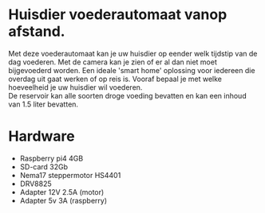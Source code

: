 # Huisdier voederautomaat vanop afstand.

Met deze voederautomaat kan je uw huisdier op eender welk tijdstip van de dag voederen.
Met de camera kan je zien of er al dan niet moet bijgevoederd worden.
Een ideale 'smart home' oplossing voor iedereen die overdag uit gaat werken of op reis is.
Vooraf bepaal je met welke hoeveelheid je uw huisdier wil voederen.  
De reservoir kan alle soorten droge voeding bevatten en kan een inhoud van 1.5 liter bevatten.

# Hardware

- Raspberry pi4 4GB
- SD-card 32Gb
- Nema17 steppermotor HS4401
- DRV8825
- Adapter 12V 2.5A (motor)
- Adapter 5v 3A (raspberry)

